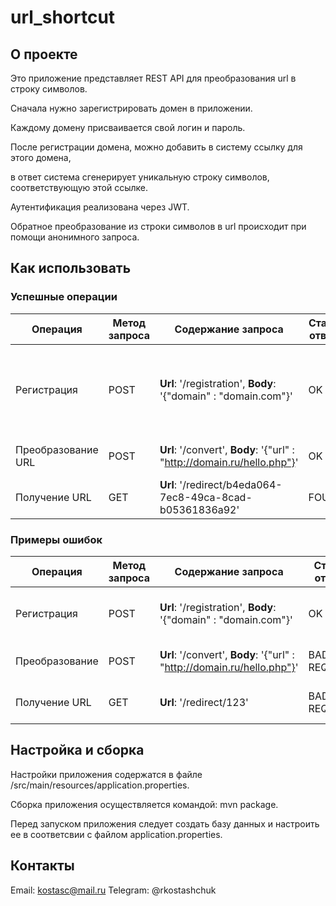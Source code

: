 # url_shortcut

## О проекте

Это приложение представляет REST API для преобразования url в строку символов.

Сначала нужно зарегистрировать домен в приложении. 

Каждому домену присваивается свой логин и пароль.

После регистрации домена, можно добавить в систему ссылку для этого домена,

в ответ система сгенерирует уникальную строку символов, соответствующую этой ссылке.

Аутентификация реализована через JWT.

Обратное преобразование из строки символов в url происходит при помощи анонимного запроса.

## Как использовать
### Успешные операции
| Операция | Метод запроса | Содержание запроса | Статус ответа | Содержание ответа |
|--|--|--|--|--|
| Регистрация | POST | **Url**: '/registration', **Body**: '{"domain" : "domain.com"}' | OK | **Body**:  {"registration": true, "login": "44da33bf-4c91-42f8-b2d3-0dbdfc206184", "password": "fc26c437-314f-49ee-bc10-2a8558004e14"} |
| Преобразование URL | POST | **Url**: '/convert', **Body**: '{"url" : "http://domain.ru/hello.php"}' | OK | **Body**: {"code": "a204d386-f6d0-4058-aa68-133167a2b669"} |
| Получение URL | GET | **Url**: '/redirect/b4eda064-7ec8-49ca-8cad-b05361836a92' | FOUND | **Header**: Location: 'http://domain.ru/hello.php' |

### Примеры ошибок
| Операция | Метод запроса | Содержание запроса | Статус ответа | Содержание ответа |
|--|--|--|--|--|
| Регистрация | POST | **Url**: '/registration', **Body**: '{"domain" : "domain.com"}' | OK | **Body**: {"registration": false, "login": "", "password": ""} |
| Преобразование | POST | **Url**: '/convert', **Body**: '{"url" : "http://domain.ru/hello.php"}' | BAD REQUEST | **Body**: {"message": "Домен не зарегистрирован"} |
| Получение URL | GET | **Url**: '/redirect/123' | BAD REQUEST | **Body**: {"message": "Такой ссылки не существует"} |

## Настройка и сборка

Настройки приложения содержатся в файле /src/main/resources/application.properties.

Сборка приложения осуществляется командой: mvn package.

Перед запуском приложения следует создать базу данных и настроить ее в соответсвии с файлом application.properties.

## Контакты

Email: kostasc@mail.ru
Telegram: @rkostashchuk
